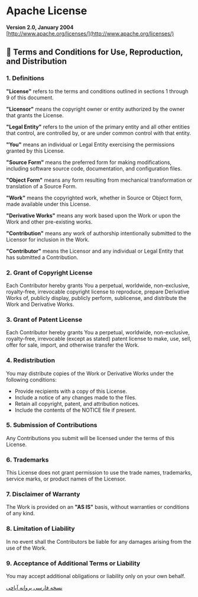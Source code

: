 <div dir="ltr" align="left">

# Apache License  
**Version 2.0, January 2004**  
[http://www.apache.org/licenses/](http://www.apache.org/licenses/)

## 📜 Terms and Conditions for Use, Reproduction, and Distribution

### 1. Definitions

**"License"** refers to the terms and conditions outlined in sections 1 through 9 of this document.

**"Licensor"** means the copyright owner or entity authorized by the owner that grants the License.

**"Legal Entity"** refers to the union of the primary entity and all other entities that control, are controlled by, or are under common control with that entity.

**"You"** means an individual or Legal Entity exercising the permissions granted by this License.

**"Source Form"** means the preferred form for making modifications, including software source code, documentation, and configuration files.

**"Object Form"** means any form resulting from mechanical transformation or translation of a Source Form.

**"Work"** means the copyrighted work, whether in Source or Object form, made available under this License.

**"Derivative Works"** means any work based upon the Work or upon the Work and other pre-existing works.

**"Contribution"** means any work of authorship intentionally submitted to the Licensor for inclusion in the Work.

**"Contributor"** means the Licensor and any individual or Legal Entity that has submitted a Contribution.

### 2. Grant of Copyright License

Each Contributor hereby grants You a perpetual, worldwide, non-exclusive, royalty-free, irrevocable copyright license to reproduce, prepare Derivative Works of, publicly display, publicly perform, sublicense, and distribute the Work and Derivative Works.

### 3. Grant of Patent License

Each Contributor hereby grants You a perpetual, worldwide, non-exclusive, royalty-free, irrevocable (except as stated) patent license to make, use, sell, offer for sale, import, and otherwise transfer the Work.

### 4. Redistribution

You may distribute copies of the Work or Derivative Works under the following conditions:

- Provide recipients with a copy of this License.
- Include a notice of any changes made to the files.
- Retain all copyright, patent, and attribution notices.
- Include the contents of the NOTICE file if present.

### 5. Submission of Contributions

Any Contributions you submit will be licensed under the terms of this License.

### 6. Trademarks

This License does not grant permission to use the trade names, trademarks, service marks, or product names of the Licensor.

### 7. Disclaimer of Warranty

The Work is provided on an **"AS IS"** basis, without warranties or conditions of any kind.

### 8. Limitation of Liability

In no event shall the Contributors be liable for any damages arising from the use of the Work.

### 9. Acceptance of Additional Terms or Liability

You may accept additional obligations or liability only on your own behalf.

[نسخه فارسی پروانه آپاچی](License-fa.md)
